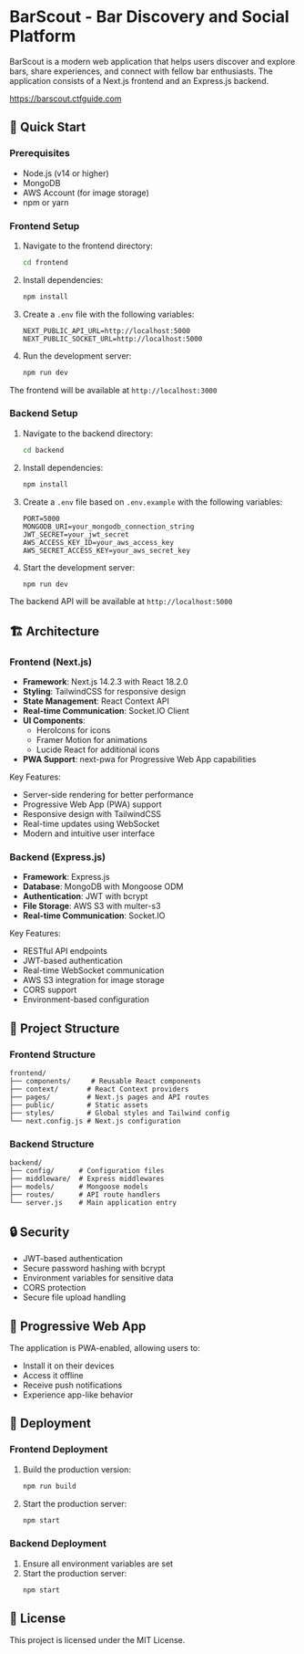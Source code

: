 # BarScout - Bar Discovery and Social Platform

BarScout is a modern web application that helps users discover and explore bars, share experiences, and connect with fellow bar enthusiasts. The application consists of a Next.js frontend and an Express.js backend.

https://barscout.ctfguide.com

## 🚀 Quick Start

### Prerequisites

- Node.js (v14 or higher)
- MongoDB
- AWS Account (for image storage)
- npm or yarn

### Frontend Setup

1. Navigate to the frontend directory:
   ```bash
   cd frontend
   ```

2. Install dependencies:
   ```bash
   npm install
   ```

3. Create a `.env` file with the following variables:
   ```
   NEXT_PUBLIC_API_URL=http://localhost:5000
   NEXT_PUBLIC_SOCKET_URL=http://localhost:5000
   ```

4. Run the development server:
   ```bash
   npm run dev
   ```

The frontend will be available at `http://localhost:3000`

### Backend Setup

1. Navigate to the backend directory:
   ```bash
   cd backend
   ```

2. Install dependencies:
   ```bash
   npm install
   ```

3. Create a `.env` file based on `.env.example` with the following variables:
   ```
   PORT=5000
   MONGODB_URI=your_mongodb_connection_string
   JWT_SECRET=your_jwt_secret
   AWS_ACCESS_KEY_ID=your_aws_access_key
   AWS_SECRET_ACCESS_KEY=your_aws_secret_key
   ```

4. Start the development server:
   ```bash
   npm run dev
   ```

The backend API will be available at `http://localhost:5000`

## 🏗️ Architecture

### Frontend (Next.js)

- **Framework**: Next.js 14.2.3 with React 18.2.0
- **Styling**: TailwindCSS for responsive design
- **State Management**: React Context API
- **Real-time Communication**: Socket.IO Client
- **UI Components**: 
  - HeroIcons for icons
  - Framer Motion for animations
  - Lucide React for additional icons
- **PWA Support**: next-pwa for Progressive Web App capabilities

Key Features:
- Server-side rendering for better performance
- Progressive Web App (PWA) support
- Responsive design with TailwindCSS
- Real-time updates using WebSocket
- Modern and intuitive user interface

### Backend (Express.js)

- **Framework**: Express.js
- **Database**: MongoDB with Mongoose ODM
- **Authentication**: JWT with bcrypt
- **File Storage**: AWS S3 with multer-s3
- **Real-time Communication**: Socket.IO

Key Features:
- RESTful API endpoints
- JWT-based authentication
- Real-time WebSocket communication
- AWS S3 integration for image storage
- CORS support
- Environment-based configuration

## 📁 Project Structure

### Frontend Structure
```
frontend/
├── components/     # Reusable React components
├── context/       # React Context providers
├── pages/         # Next.js pages and API routes
├── public/        # Static assets
├── styles/        # Global styles and Tailwind config
└── next.config.js # Next.js configuration
```

### Backend Structure
```
backend/
├── config/      # Configuration files
├── middleware/  # Express middlewares
├── models/      # Mongoose models
├── routes/      # API route handlers
└── server.js    # Main application entry
```

## 🔒 Security

- JWT-based authentication
- Secure password hashing with bcrypt
- Environment variables for sensitive data
- CORS protection
- Secure file upload handling

## 📱 Progressive Web App

The application is PWA-enabled, allowing users to:
- Install it on their devices
- Access it offline
- Receive push notifications
- Experience app-like behavior

## 🚀 Deployment

### Frontend Deployment
1. Build the production version:
   ```bash
   npm run build
   ```
2. Start the production server:
   ```bash
   npm start
   ```

### Backend Deployment
1. Ensure all environment variables are set
2. Start the production server:
   ```bash
   npm start
   ```

## 📄 License

This project is licensed under the MIT License. 
